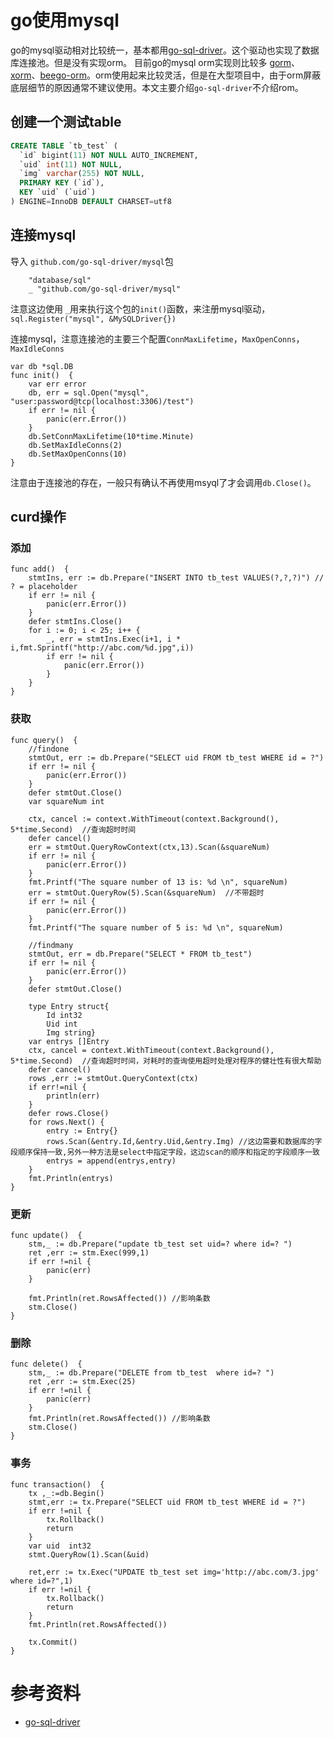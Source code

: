 # go使用mysql

go的mysql驱动相对比较统一，基本都用[go-sql-driver](github.com/go-sql-driver/mysql)。这个驱动也实现了数据库连接池。但是没有实现orm。
目前go的mysql orm实现则比较多 [gorm](https://github.com/jinzhu/gorm)、[xorm](https://github.com/go-xorm/xorm)、[beego-orm](https://github.com/astaxie/beego/tree/master/orm)。orm使用起来比较灵活，但是在大型项目中，由于orm屏蔽底层细节的原因通常不建议使用。本文主要介绍`go-sql-driver`不介绍rom。

##  创建一个测试table
```sql
CREATE TABLE `tb_test` (
  `id` bigint(11) NOT NULL AUTO_INCREMENT,
  `uid` int(11) NOT NULL,
  `img` varchar(255) NOT NULL,
  PRIMARY KEY (`id`),
  KEY `uid` (`uid`)
) ENGINE=InnoDB DEFAULT CHARSET=utf8
```

## 连接mysql
导入 `github.com/go-sql-driver/mysql`包
```golang
    "database/sql"
	_ "github.com/go-sql-driver/mysql"
```
注意这边使用 `_`用来执行这个包的`init()`函数，来注册mysql驱动，`sql.Register("mysql", &MySQLDriver{})`


连接mysql，注意连接池的主要三个配置`ConnMaxLifetime`，`MaxOpenConns`，`MaxIdleConns`
```golang
var db *sql.DB
func init()  {
	var err error
	db, err = sql.Open("mysql", "user:password@tcp(localhost:3306)/test") 
	if err != nil {
		panic(err.Error())
	}
	db.SetConnMaxLifetime(10*time.Minute)
	db.SetMaxIdleConns(2)
	db.SetMaxOpenConns(10)
}
```
注意由于连接池的存在，一般只有确认不再使用msyql了才会调用`db.Close()`。


## curd操作
### 添加
```golang
func add()  {
	stmtIns, err := db.Prepare("INSERT INTO tb_test VALUES(?,?,?)") // ? = placeholder
	if err != nil {
		panic(err.Error())
	}
	defer stmtIns.Close()
	for i := 0; i < 25; i++ {
		_, err = stmtIns.Exec(i+1, i * i,fmt.Sprintf("http://abc.com/%d.jpg",i))
		if err != nil {
			panic(err.Error())
		}
	}
}
```

### 获取
```golang
func query()  {
	//findone
	stmtOut, err := db.Prepare("SELECT uid FROM tb_test WHERE id = ?")
	if err != nil {
		panic(err.Error())
	}
	defer stmtOut.Close()
	var squareNum int

	ctx, cancel := context.WithTimeout(context.Background(), 5*time.Second)  //查询超时时间
	defer cancel()
	err = stmtOut.QueryRowContext(ctx,13).Scan(&squareNum)
	if err != nil {
		panic(err.Error())
	}
	fmt.Printf("The square number of 13 is: %d \n", squareNum)
	err = stmtOut.QueryRow(5).Scan(&squareNum)  //不带超时
	if err != nil {
		panic(err.Error())
	}
	fmt.Printf("The square number of 5 is: %d \n", squareNum)

	//findmany
	stmtOut, err = db.Prepare("SELECT * FROM tb_test")
	if err != nil {
		panic(err.Error())
	}
	defer stmtOut.Close()

	type Entry struct{
		Id int32
		Uid int
		Img string}
	var entrys []Entry
	ctx, cancel = context.WithTimeout(context.Background(), 5*time.Second)  //查询超时时间，对耗时的查询使用超时处理对程序的健壮性有很大帮助
	defer cancel()
	rows ,err := stmtOut.QueryContext(ctx)
	if err!=nil {
		println(err)
	}
	defer rows.Close()
	for rows.Next() {
		entry := Entry{}
		rows.Scan(&entry.Id,&entry.Uid,&entry.Img) //这边需要和数据库的字段顺序保持一致,另外一种方法是select中指定字段，这边scan的顺序和指定的字段顺序一致
		entrys = append(entrys,entry)
	}
	fmt.Println(entrys)
}

```
### 更新
```golang
func update()  {
	stm,_ := db.Prepare("update tb_test set uid=? where id=? ")
	ret ,err := stm.Exec(999,1)
	if err !=nil {
		panic(err)
	}

	fmt.Println(ret.RowsAffected()) //影响条数
	stm.Close()
}
```
### 删除
```golang
func delete()  {
	stm,_ := db.Prepare("DELETE from tb_test  where id=? ")
	ret ,err := stm.Exec(25)
	if err !=nil {
		panic(err)
	}
	fmt.Println(ret.RowsAffected()) //影响条数
	stm.Close()
}
```
### 事务
```golang
func transaction()  {
	tx ,_:=db.Begin()
	stmt,err := tx.Prepare("SELECT uid FROM tb_test WHERE id = ?")
	if err !=nil {
		tx.Rollback()
		return
	}
	var uid  int32
	stmt.QueryRow(1).Scan(&uid)

	ret,err := tx.Exec("UPDATE tb_test set img='http://abc.com/3.jpg' where id=?",1)
	if err !=nil {
		tx.Rollback()
		return
	}
	fmt.Println(ret.RowsAffected())

	tx.Commit()
}
```

# 参考资料
- [go-sql-driver](https://github.com/go-sql-driver/mysql)